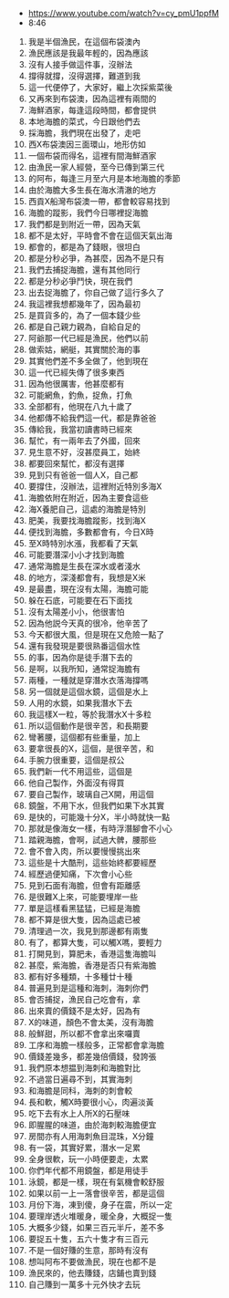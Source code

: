- https://www.youtube.com/watch?v=cy_pmU1ppfM
- 8:46

1. 我是半個漁民，在這個布袋澳內
1. 漁民應該是我最年輕的，因為應該
1. 沒有人接手做這件事，沒辦法
1. 撐得就撐，沒得選擇，難道到我
1. 這一代便停了，大家好，繼上次採紫菜後
1. 又再來到布袋澳，因為這裡有兩間的
1. 海鮮酒家，每逢這段時間，都會提供
1. 本地海膽的菜式，今日跟他們去
1. 採海膽，我們現在出發了，走吧
1. 西X布袋澳因三面環山，地形仿如
1. 一個布袋而得名，這裡有間海鮮酒家
1. 由漁民一家人經營，至今已傳到第三代
1. 的阿布，每逢三月至六月是本地海膽的季節
1. 由於海膽大多生長在海水清澈的地方
1. 西貢X船灣布袋澳一帶，都會較容易找到
1. 海膽的蹤影，我們今日哪裡捉海膽
1. 我們都是到附近一帶，因為天氣
1. 都不是太好，平時會不會在這個天氣出海
1. 都會的，都是為了錢眼，很坦白
1. 都是分秒必爭，為甚麼，因為不是只有
1. 我們去捕捉海膽，還有其他同行
1. 都是分秒必爭鬥快，現在我們
1. 出去捉海膽了，你自己做了這行多久了
1. 我這裡我想都幾年了，因為最初
1. 是買貨多的，為了一個本錢少些
1. 都是自己親力親為，自給自足的
1. 阿爺那一代已經是漁民，他們以前
1. 做索姑，網艇，其實關於海的事
1. 其實他們差不多全做了，他到現在
1. 這一代已經失傳了很多東西
1. 因為他很厲害，他甚麼都有
1. 可能網魚，釣魚，捉魚，打魚
1. 全部都有，他現在八九十歲了
1. 他都傳不給我們這一代，都是靠爸爸
1. 傳給我，我當初讀書時已經來
1. 幫忙，有一兩年去了外國，回來
1. 見生意不好，沒甚麼員工，始終
1. 都要回來幫忙，都沒有選擇
1. 見到只有爸爸一個人X，自己都
1. 要撐住，沒辦法，這裡附近特別多海X
1. 海膽依附在附近，因為主要食這些
1. 海X養肥自己，這處的海膽是特別
1. 肥美，我要找海膽蹤影，找到海X
1. 便找到海膽，多數都會有，今日X時
1. 至X時特別水漲，我都看了天氣
1. 可能要潛深小小才找到海膽
1. 通常海膽是生長在深水或者淺水
1. 的地方，深淺都會有，我想是X米
1. 是最盡，現在沒有太陽，海膽可能
1. 躲在石底，可能要在石下面找
1. 沒有太陽差小小，他很害怕
1. 因為他説今天真的很冷，他辛苦了
1. 今天都很大風，但是現在又危險一點了
1. 還有我發現是要很熟番這個水性
1. 的事，因為你是徒手潛下去的
1. 是啊，以我所知，通常捉海膽有
1. 兩種，一種就是穿潛水衣落海撐嗎
1. 另一個就是這個水鏡，這個是水上
1. 人用的水鏡，如果我潛水下去
1. 我這樣X一粒，等於我潛水X十多粒
1. 所以這個動作是很辛苦，和長期要
1. 彎著腰，這個都有些重量，加上
1. 要拿很長的X，這個，是很辛苦，和
1. 手腕力很重要，這個是叔公
1. 我們新一代不用這些，這個是
1. 他自己製作，外面沒有得買
1. 要自己製作，玻璃自己X開，用這個
1. 鏡盤，不用下水，但我們如果下水其實
1. 是快的，可能幾十分X，半小時就快一點
1. 那就是像海女一樣，有時浮潛腳會不小心
1. 踏親海膽，會啊，試過大髀，腰那些
1. 會不會入肉，所以要慢慢挑出來
1. 這些是十大酷刑，這些始終都要經歷
1. 經歷過便知痛，下次會小心些
1. 見到石面有海膽，但會有距離感
1. 是很難X上來，可能要埋岸一些
1. 單是這樣看黑猛猛，已經是海膽
1. 都不算是很大隻，因為這處已被
1. 清理過一次，我見到那邊都有兩隻
1. 有了，都算大隻，可以觸X嗎，要輕力
1. 打開見到，算肥未，香港這隻海膽叫
1. 甚麼，紫海膽，香港是否只有紫海膽
1. 都有好多種類，十多種廿十種
1. 普遍見到是這種和海刺，海刺你們
1. 會否捕捉，漁民自己吃會有，拿
1. 出來賣的價錢不是太好，因為有
1. X的味道，顏色不會太美，沒有海膽
1. 般鮮甜，所以都不會拿出來囉賣
1. 工序和海膽一樣般多，正常都會拿海膽
1. 價錢差幾多，都差幾倍價錢，發誇張
1. 我們原本想揾到海刺和海膽對比
1. 不過當日遍尋不到，其實海刺
1. 和海膽是同科，海刺的刺會較
1. 長和軟，觸X時要很小心，肉遍淡黃
1. 吃下去有水上人所X的石壓味
1. 即腥腥的味道，由於海刺較海膽便宜
1. 房間亦有人用海刺魚目混珠，X分鐘
1. 有一袋，其實好累，潛水一足累
1. 全身很軟，玩一小時便要走，太累
1. 你們年代都不用鏡盤，都是用徒手
1. 泳鏡，都是一樣，現在有氣機會較舒服
1. 如果以前一上一落會很辛苦，都是這個
1. 月份下海，凍到傻，身子在震，所以一定
1. 要理岸透火堆暖身，暖全身，大概捉一隻
1. 大概多少錢，如果三百元半斤，差不多
1. 要捉五十隻，五六十隻才有三百元
1. 不是一個好賺的生意，那時有沒有
1. 想叫阿布不要做漁民，現在也都不是
1. 漁民來的，他去賺錢，店鋪也賣到錢
1. 自己賺到一萬多十元外快才去玩
